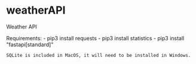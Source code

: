 # weatherAPI
Weather API

Requirements:
    - pip3 install requests
    - pip3 install statistics
    - pip3 install "fastapi[standard]"

    SQLite is included in MacOS, it will need to be installed in Windows.

